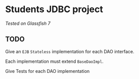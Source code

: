 Students JDBC project
======================
*Tested on Glassfish 7*

TODO
---------
Give an `EJB` `Stateless` implementation for each DAO interface.

Each implementation must extend `BaseDaoImpl`.

Give Tests for each DAO implementation
